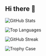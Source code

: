 ## Hi there 👋

![GitHub Stats](https://github-readme-stats.vercel.app/api?username=RichardD242&show_icons=true&theme=github_dark&hide=issues)

![Top Languages](https://github-readme-stats.vercel.app/api/top-langs/?username=RichardD242&layout=compact&theme=github_dark)

![GitHub Streak](https://streak-stats.demolab.com?user=RichardD242&theme=github-dark&hide_border=true)

![Trophy Case](https://github-profile-trophy.vercel.app/?username=RichardD242&theme=darkhub&no-frame=true&column=7)
